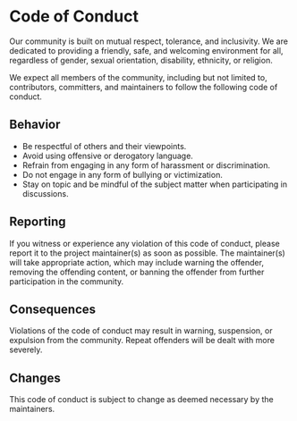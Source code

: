 # Code of Conduct

Our community is built on mutual respect, tolerance, and inclusivity. We are dedicated to providing a friendly, safe, and welcoming environment for all, regardless of gender, sexual orientation, disability, ethnicity, or religion.

We expect all members of the community, including but not limited to, contributors, committers, and maintainers to follow the following code of conduct.

## Behavior
- Be respectful of others and their viewpoints.
- Avoid using offensive or derogatory language.
- Refrain from engaging in any form of harassment or discrimination.
- Do not engage in any form of bullying or victimization.
- Stay on topic and be mindful of the subject matter when participating in discussions.

## Reporting
If you witness or experience any violation of this code of conduct, please report it to the project maintainer(s) as soon as possible. The maintainer(s) will take appropriate action, which may include warning the offender, removing the offending content, or banning the offender from further participation in the community.

## Consequences
Violations of the code of conduct may result in warning, suspension, or expulsion from the community. Repeat offenders will be dealt with more severely.

## Changes
This code of conduct is subject to change as deemed necessary by the maintainers.
